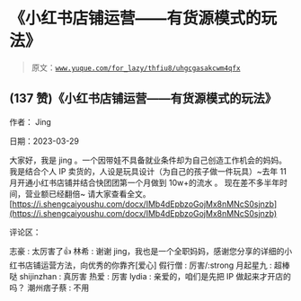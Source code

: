 # 《小红书店铺运营——有货源模式的玩法》

> 原文：[`www.yuque.com/for_lazy/thfiu8/uhgcgasakcwm4qfx`](https://www.yuque.com/for_lazy/thfiu8/uhgcgasakcwm4qfx)



## (137 赞)《小红书店铺运营——有货源模式的玩法》 

作者： Jing 

日期：2023-03-29 

大家好，我是 jing 。一个因带娃不具备就业条件却为自己创造工作机会的妈妈。 我是结合个人 IP 卖货的，人设是玩具设计（为自己的孩子做一件玩具）~去年 11 月开通小红书店铺并结合快团团第一个月做到 10w+的流水 。 现在差不多半年时间，营业额已经翻倍~ 请大家查看全文。 [https://i.shengcaiyoushu.com/docx/IMb4dEpbzoGojMx8nMNcS0sjnzb](https://i.shengcaiyoushu.com/docx/IMb4dEpbzoGojMx8nMNcS0sjnzb) 

评论区： 

志豪 : 太厉害了👍 林希 : 谢谢 jing，我也是一个全职妈妈，感谢您分享的详细的小红书店铺运营方法，向优秀的你靠齐[爱心] 假行僧 : 厉害/:strong 月起星九 : 超棒哒 shijinzhan : 真厉害 热爱 : 厉害 lydia : 亲爱的，咱们是先把 IP 做起来才开店的吗？ 潮州痞子蔡 : 不用